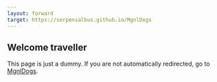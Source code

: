 ```yaml
---
layout: forward
target: https://serpensalbus.github.io/MgnlDogs
---
```


## Welcome traveller

This page is just a dummy. If you are not automatically redirected, go to [MgnlDogs](https://serpensalbus.github.io/MgnlDogs).
